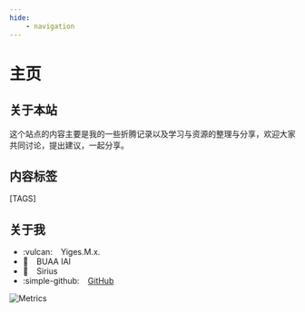 ```yaml
---
hide:
    - navigation
---
```


# 主页


## 关于本站

这个站点的内容主要是我的一些折腾记录以及学习与资源的整理与分享，欢迎大家共同讨论，提出建议，一起分享。

## 内容标签

[TAGS]

## 关于我





- :vulcan:  &ensp; Yiges.M.x.
- :school:  &ensp; BUAA IAI
- :rose: &ensp; Sirius
- :simple-github: &ensp; [GitHub](https://www.github.com/YigesMx)



![Metrics](https://metrics.lecoq.io/YigesMx?template=classic&isocalendar=1&discussions=1&introduction=1&people=1&base=header%2C%20activity%2C%20community%2C%20repositories%2C%20metadata&base.indepth=false&base.hireable=false&base.skip=false&isocalendar=false&isocalendar.duration=half-year&people=false&people.limit=24&people.identicons=false&people.identicons.hide=false&people.size=28&people.types=followers%2C%20following&people.shuffle=false&introduction=false&introduction.title=true&discussions=false&discussions.categories=true&discussions.categories.limit=0&config.timezone=Asia%2FShanghai)

<!-- <div align="left">
    <img  src="https://github-readme-streak-stats.herokuapp.com/?user=YigesMx&theme=dark" />
</div> -->
